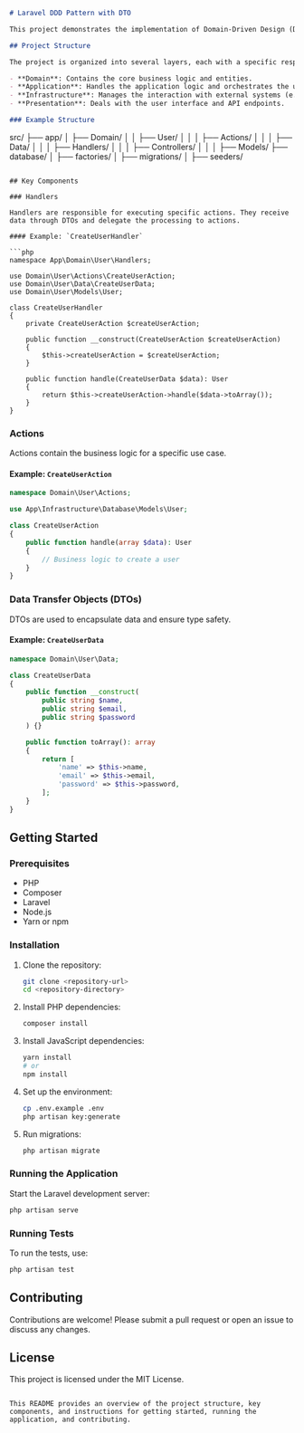 ```markdown
# Laravel DDD Pattern with DTO

This project demonstrates the implementation of Domain-Driven Design (DDD) in a Laravel application, utilizing Data Transfer Objects (DTOs) for data encapsulation and transfer.

## Project Structure

The project is organized into several layers, each with a specific responsibility:

- **Domain**: Contains the core business logic and entities.
- **Application**: Handles the application logic and orchestrates the use cases.
- **Infrastructure**: Manages the interaction with external systems (e.g., database, third-party services).
- **Presentation**: Deals with the user interface and API endpoints.

### Example Structure

```
src/
├── app/
│   ├── Domain/
│   │   ├── User/
│   │   │   ├── Actions/
│   │   │   ├── Data/
│   │   │   ├── Handlers/
│   │   │   ├── Controllers/
│   │   │   ├── Models/
├── database/
│   ├── factories/
│   ├── migrations/
│   ├── seeders/
```

## Key Components

### Handlers

Handlers are responsible for executing specific actions. They receive data through DTOs and delegate the processing to actions.

#### Example: `CreateUserHandler`

```php
namespace App\Domain\User\Handlers;

use Domain\User\Actions\CreateUserAction;
use Domain\User\Data\CreateUserData;
use Domain\User\Models\User;

class CreateUserHandler
{
    private CreateUserAction $createUserAction;

    public function __construct(CreateUserAction $createUserAction)
    {
        $this->createUserAction = $createUserAction;
    }

    public function handle(CreateUserData $data): User
    {
        return $this->createUserAction->handle($data->toArray());
    }
}
```

### Actions

Actions contain the business logic for a specific use case.

#### Example: `CreateUserAction`

```php
namespace Domain\User\Actions;

use App\Infrastructure\Database\Models\User;

class CreateUserAction
{
    public function handle(array $data): User
    {
        // Business logic to create a user
    }
}
```

### Data Transfer Objects (DTOs)

DTOs are used to encapsulate data and ensure type safety.

#### Example: `CreateUserData`

```php
namespace Domain\User\Data;

class CreateUserData
{
    public function __construct(
        public string $name,
        public string $email,
        public string $password
    ) {}

    public function toArray(): array
    {
        return [
            'name' => $this->name,
            'email' => $this->email,
            'password' => $this->password,
        ];
    }
}
```

## Getting Started

### Prerequisites

- PHP
- Composer
- Laravel
- Node.js
- Yarn or npm

### Installation

1. Clone the repository:
    ```sh
    git clone <repository-url>
    cd <repository-directory>
    ```

2. Install PHP dependencies:
    ```sh
    composer install
    ```

3. Install JavaScript dependencies:
    ```sh
    yarn install
    # or
    npm install
    ```

4. Set up the environment:
    ```sh
    cp .env.example .env
    php artisan key:generate
    ```

5. Run migrations:
    ```sh
    php artisan migrate
    ```

### Running the Application

Start the Laravel development server:
```sh
php artisan serve
```

### Running Tests

To run the tests, use:
```sh
php artisan test
```

## Contributing

Contributions are welcome! Please submit a pull request or open an issue to discuss any changes.

## License

This project is licensed under the MIT License.
```

This README provides an overview of the project structure, key components, and instructions for getting started, running the application, and contributing.
